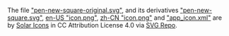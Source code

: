 The file ["pen-new-square-original.svg"](pen-new-square-original.svg), and its derivatives ["pen-new-square.svg"](pen-new-square.svg), [en-US "icon.png"](../metadata/en-US/images/icon.png), [zh-CN "icon.png"](../metadata/zh-CN/images/icon.png) and ["app\_icon.xml"](../app/src/main/res/drawable/app_icon.xml) are by [Solar Icons](https://www.figma.com/community/file/1166831539721848736?ref=svgrepo.com) in CC Attribution License 4.0 via [SVG Repo](https://www.svgrepo.com/).
